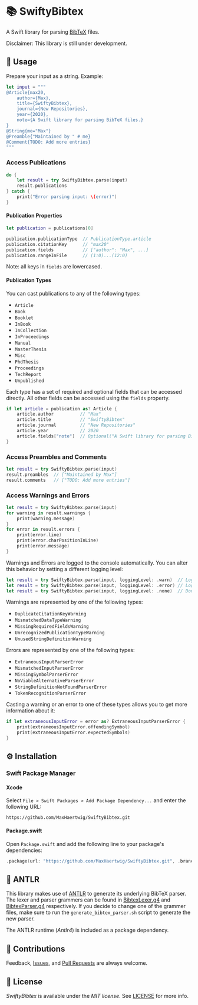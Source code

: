 # 📚 SwiftyBibtex

A Swift library for parsing [BibTeX](http://www.bibtex.org) files.

Disclaimer: This library is still under development.

## 📖 Usage

Prepare your input as a string. Example:

```swift
let input = """
@Article{max20,
    author={Max},
    title={SwiftyBibtex},
    journal={New Repositories},
    year={2020},
    note={A Swift library for parsing BibTeX files.}
}
@String{me="Max"}
@Preamble{"Maintained by " # me}
@Comment{TODO: Add more entries}
"""
```

### Access Publications

```swift
do {
    let result = try SwiftyBibtex.parse(input)
    result.publications
} catch {
    print("Error parsing input: \(error)")
}
```

#### Publication Properties

```swift
let publication = publications[0]

publication.publicationType  // PublicationType.article
publication.citationKey      // "max20"
publication.fields           // ["author": "Max", ...]
publication.rangeInFile      // (1:0)...(12:0)
```

Note: all keys in `fields` are lowercased.

#### Publication Types

You can cast publications to any of the following types:

- `Article`
- `Book`
- `Booklet`
- `InBook`
- `InCollection`
- `InProceedings`
- `Manual`
- `MasterThesis`
- `Misc`
- `PhdThesis`
- `Proceedings`
- `TechReport`
- `Unpublished`

Each type has a set of required and optional fields that can be accessed directly. All other fields can be accessed using the `fields` property.

```swift
if let article = publication as? Article {
    article.author          // "Max"
    article.title           // "SwiftyBibtex"
    article.journal         // "New Repositories"
    article.year            // 2020
    article.fields["note"]  // Optional("A Swift library for parsing BibTeX files.")
}
```

### Access Preambles and Comments

```swift
let result = try SwiftyBibtex.parse(input)
result.preambles  // ["Maintained by Max"]
result.comments   // ["TODO: Add more entries"]
```

### Access Warnings and Errors

```swift
let result = try SwiftyBibtex.parse(input)
for warning in result.warnings {
    print(warning.message)
}
for error in result.errors {
    print(error.line)
    print(error.charPositionInLine)
    print(error.message)
}
```

Warnings and Errors are logged to the console automatically. You can alter this behavior by setting a different logging level:

```swift
let result = try SwiftyBibtex.parse(input, loggingLevel: .warn)  // Log warnings and errors.
let result = try SwiftyBibtex.parse(input, loggingLevel: .error) // Log only errors.
let result = try SwiftyBibtex.parse(input, loggingLevel: .none)  // Don't log anything.
```

Warnings are represented by one of the following types:

- `DuplicateCitationKeyWarning`
- `MismatchedDataTypeWarning`
- `MissingRequiredFieldsWarning`
- `UnrecognizedPublicationTypeWarning`
- `UnusedStringDefinitionWarning`

Errors are represented by one of the following types:

- `ExtraneousInputParserError`
- `MismatchedInputParserError`
- `MissingSymbolParserError`
- `NoViableAlternativeParserError`
- `StringDefinitionNotFoundParserError`
- `TokenRecognitionParserError`

Casting a warning or an error to one of these types allows you to get more information about it:

```swift
if let extraneousInputError = error as? ExtraneousInputParserError {
    print(extraneousInputError.offendingSymbol)
    print(extraneousInputError.expectedSymbols)
}
```

## ⚙️ Installation

### Swift Package Manager

#### Xcode

Select `File > Swift Packages > Add Package Dependency...` and enter the following URL:

```
https://github.com/MaxHaertwig/SwiftyBibtex.git
```

#### Package.swift

Open `Package.swift` and add the following line to your package's dependencies:

```swift
.package(url: "https://github.com/MaxHaertwig/SwiftyBibtex.git", .branch("main"))
```

## 🦌 ANTLR

This library makes use of [ANTLR](https://www.antlr.org) to generate its underlying BibTeX parser. The lexer and parser grammers can be found in [BibtexLexer.g4](./BibtexLexer.g4) and [BibtexParser.g4](./BibtexParser.g4) respectively. If you decide to change one of the grammer files, make sure to run the `generate_bibtex_parser.sh` script to generate the new parser.

The ANTLR runtime (_Antlr4_) is included as a package dependency.

## 🤝 Contributions

Feedback, [Issues](https://github.com/MaxHaertwig/SwiftyBibtex/issues), and [Pull Requests](https://github.com/MaxHaertwig/SwiftyBibtex/pulls) are always welcome.

## 📄 License

_SwiftyBibtex_ is available under the _MIT license_. See [LICENSE](./LICENSE) for more info.
